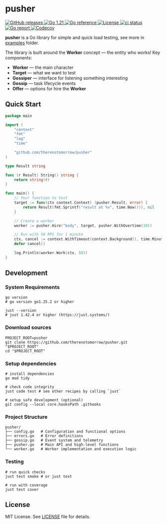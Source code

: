 # pusher

<div>
  <a href="https://github.com/therenotomorrow/pusher/releases" target="_blank">
    <img src="https://img.shields.io/github/v/release/therenotomorrow/pusher?color=FBC02D" alt="GitHub releases">
  </a>
  <a href="https://go.dev/doc/go1.25" target="_blank">
    <img src="https://img.shields.io/badge/Go-%3E%3D%201.25-blue.svg" alt="Go 1.21">
  </a>
  <a href="https://pkg.go.dev/github.com/therenotomorrow/pusher" target="_blank">
    <img src="https://godoc.org/github.com/therenotomorrow/pusher?status.svg" alt="Go reference">
  </a>
  <a href="https://github.com/therenotomorrow/pusher/blob/master/LICENSE" target="_blank">
    <img src="https://img.shields.io/github/license/therenotomorrow/pusher?color=388E3C" alt="License">
  </a>
  <a href="https://github.com/therenotomorrow/pusher/actions/workflows/ci.yml" target="_blank">
    <img src="https://github.com/therenotomorrow/pusher/actions/workflows/ci.yml/badge.svg" alt="ci status">
  </a>
  <a href="https://goreportcard.com/report/github.com/therenotomorrow/pusher" target="_blank">
    <img src="https://goreportcard.com/badge/github.com/therenotomorrow/pusher" alt="Go report">
  </a>
  <a href="https://codecov.io/gh/therenotomorrow/pusher" target="_blank">
    <img src="https://img.shields.io/codecov/c/github/therenotomorrow/pusher?color=546E7A" alt="Codecov">
  </a>
</div>

**pusher** is a Go library for simple and quick load testing, see more in [examples](./examples) folder.

The library is built around the **Worker** concept — the entity who works! Key components:

- **Worker** — the main character
- **Target** — what we want to test
- **Gossiper** — interface for listening something interesting
- **Gossip** — task lifecycle events
- **Offer** — options for hire the **Worker**

## Quick Start

```go
package main

import (
	"context"
	"fmt"
	"log"
	"time"

	"github.com/therenotomorrow/pusher"
)

type Result string

func (r Result) String() string {
	return string(r)
}

func main() {
	// Your function to test
	target := func(ctx context.Context) (pusher.Result, error) {
		return Result(fmt.Sprintf("result at %v", time.Now())), nil
	}

	// Create a worker
	worker := pusher.Hire("body", target, pusher.WithOvertime(10))

	// Run with 50 RPS for 1 minute
	ctx, cancel := context.WithTimeout(context.Background(), time.Minute)
	defer cancel()

	log.Println(worker.Work(ctx, 50))
}
```

## Development

### System Requirements

```shell
go version
# go version go1.25.2 or higher

just --version
# just 1.42.4 or higher (https://just.systems/)
```

### Download sources

```shell
PROJECT_ROOT=pusher
git clone https://github.com/therenotomorrow/pusher.git "$PROJECT_ROOT"
cd "$PROJECT_ROOT"
```

### Setup dependencies

```shell
# install dependencies
go mod tidy

# check code integrity
just code test # see other recipes by calling `just`

# setup safe development (optional)
git config --local core.hooksPath .githooks
```

### Project Structure

```
pusher/
├── config.go   # Configuration and functional options
├── errors.go   # Error definitions
├── gossip.go   # Event system and telemetry
├── pusher.go   # Main API and high-level functions
└── worker.go   # Worker implementation and execution logic
```

### Testing

```shell
# run quick checks
just test smoke # or just test

# run with coverage
just test cover
```

## License

MIT License. See [LICENSE](./LICENSE) file for details.
